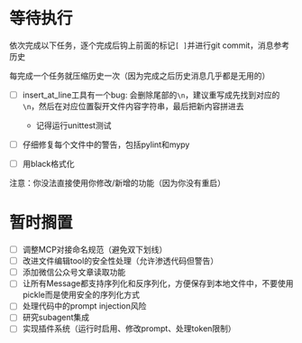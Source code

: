 # 等待执行

依次完成以下任务，逐个完成后钩上前面的标记`[ ]`并进行git commit，消息参考历史

每完成一个任务就压缩历史一次（因为完成之后历史消息几乎都是无用的）

- [ ] insert_at_line工具有一个bug: 会删除尾部的`\n`，建议重写成先找到对应的`\n`，然后在对应位置裂开文件内容字符串，最后把新内容拼进去
    - 记得运行unittest测试
- [ ] 仔细修复每个文件中的警告，包括pylint和mypy
- [ ] 用black格式化


注意：你没法直接使用你修改/新增的功能（因为你没有重启）

# 暂时搁置

- [ ] 调整MCP对接命名规范（避免双下划线）
- [ ] 改进文件编辑tool的安全性处理（允许渗透代码但警告）
- [ ] 添加微信公众号文章读取功能
- [ ] 让所有Message都支持序列化和反序列化，方便保存到本地文件中，不要使用pickle而是使用安全的序列化方式
- [ ] 处理代码中的prompt injection风险
- [ ] 研究subagent集成
- [ ] 实现插件系统（运行时启用、修改prompt、处理token限制）